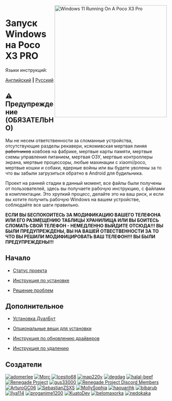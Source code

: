 <img align="right" src="https://github.com/woa-vayu/src_vayu_windows/blob/main/2Poco X3 Pro Windows.png" width="350" alt="Windows 11 Running On A Poco X3 Pro">


# Запуск Windows на Poco X3 PRO

Языки инструкций:

[Английский](README.md) **|** [Русский](README_ru.md)

## ⚠️ Предупреждение (ОБЯЗАТЕЛЬНО)

Мы не несем ответственности за сломанные устройства, отсутствующие разделы рекавери, ксяомивская мертвая линяя ~~работников~~ ковбоев на фабрике, мертвые карты памяти, мертвые схемы управления питанием, мертвая ОЗУ, мертвые контроллеры экрана, мертвые процессоры, любые махинации с xiaomi/poco, мертвые кошки и собаки, ядерные войны или вы будете уволены за то что вы забыли загрузиться обратно в Android для будильника.

Проект на ранней стадии в данный момент, все файлы были получены от пользователей, здесь вы получаете рабочую инструкцию, с файлами в комплектации. Это хрупкий процесс, делайте это на ваш риск, и если вы хотите получить рабочую Windows на вашем устройстве, соблюдайте все шаги правильно.

**ЕСЛИ ВЫ БЕСПОКОИТЕСЬ ЗА МОДИФИКАЦИЮ ВАШЕГО ТЕЛЕФОНА ИЛИ ЕГО РАЗМЕЩЕНИЮ ТАБЛИЦЫ ХРАНИЛИЩА ИЛИ ВЫ БОИТЕСЬ СЛОМАТЬ СВОЙ ТЕЛЕФОН - НЕМЕДЛЕННО ВЫЙДИТЕ ОТСЮДА!!! ВЫ БЫЛИ ПРЕДУПРЕЖДЕНЫ, ВЫ НА ВАШЕЙ ОТВЕСТВЕННОСТИ ЗА ТО ЧТО ВЫ РЕШИЛИ МОДИФИЦИРОВАТЬ ВАШ ТЕЛЕФОН!!! ВЫ БЫЛИ ПРЕДУПРЕЖДЕНЫ!!!**


## Начало

- [Статус проекта](guide/status-ru.md)

- [Инструкция по установке](guide/install-1-ru.md)

- [Решение проблем](guide/troubleshooting-ru.md)


## Дополнительное

- [Установка ДуалБут](guide/dualboot-ru.md)

- [Опциональные вещи для установки](guide/postinstall-ru.md)

- [Инструкция по обновлению драйверов](guide/update-ru.md)

- [Инструкция по удалению](guide/uninstall-ru.md)

## Создатели

[<img alt="adomerlee" src="https://images.weserv.nl/?url=https://avatars.githubusercontent.com/u/109386069?v=4&w=45&fit=cover&mask=circle&maxage=7d" />](https://github.com/adomerlee)
[<img alt="Morc" src="https://images.weserv.nl/?url=https://avatars.githubusercontent.com/u/13377926?v=4&w=45&fit=cover&mask=circle&maxage=7d" />](https://github.com/TheMorc)
[<img alt="Icesito68" src="https://images.weserv.nl/?url=https://avatars.githubusercontent.com/u/113939920?v=4&w=45&fit=cover&mask=circle&maxage=7d" />](https://github.com/Icesito68)
[<img alt="map220v" src="https://images.weserv.nl/?url=https://avatars.githubusercontent.com/u/14368485?v=4&w=45&fit=cover&mask=circle&maxage=7d" />](https://github.com/map220v)
[<img alt="degdag" src="https://images.weserv.nl/?url=https://avatars.githubusercontent.com/u/22778181?v=4&w=45&fit=cover&mask=circle&maxage=7d" />](https://github.com/degdag)
[<img alt="halal-beef" src="https://images.weserv.nl/?url=https://avatars.githubusercontent.com/u/78730004?v=4&w=45&fit=cover&mask=circle&maxage=7d" />](https://github.com/halal-beef)
[<img alt="Renegade Project" src="https://images.weserv.nl/?url=https://avatars.githubusercontent.com/u/63859504?s=200&v=4&w=45&fit=cover&mask=circle&maxage=7d" />](https://github.com/edk2-porting)
[<img alt="gus33000" src="https://images.weserv.nl/?url=https://avatars.githubusercontent.com/u/3755345?v=4&w=45&fit=cover&mask=circle&maxage=7d" />](https://github.com/gus33000)
[<img alt="Renegade Project Discord Members" src="https://images.weserv.nl/?url=https://cdn.discordapp.com/icons/736563593058713690/68f67bfddf4390b11effc99917b16338.webp?size=256&w=45&fit=cover&mask=circle&maxage=7d" />](https://discord.gg/XXBWfag)
[<img alt="ArturoGC06" src="https://images.weserv.nl/?url=https://avatars.githubusercontent.com/u/76574534?v=4&w=45&fit=cover&mask=circle&maxage=7d" />](https://github.com/ArtturoGC06)
[<img alt="SebastianZSXS" src="https://images.weserv.nl/?url=https://avatars.githubusercontent.com/u/111822607?v=4&w=45&fit=cover&mask=circle&maxage=7d" />](https://github.com/SebastianZSXS)
[<img alt="MollySophia" src="https://images.weserv.nl/?url=https://avatars.githubusercontent.com/u/20746884?v=4&w=45&fit=cover&mask=circle&maxage=7d" />](https://github.com/MollySophia)
[<img alt="haouarihk" src="https://images.weserv.nl/?url=https://avatars.githubusercontent.com/u/57036855?v=4&w=45&fit=cover&mask=circle&maxage=7d" />](https://github.com/haouarihk)
[<img alt="bibarub" src="https://images.weserv.nl/?url=https://avatars.githubusercontent.com/u/73599925?v=4&w=45&fit=cover&mask=circle&maxage=7d" />](https://github.com/bibarub)
[<img alt="Ilya114" src="https://images.weserv.nl/?url=https://avatars.githubusercontent.com/u/93242944?v=4&w=45&fit=cover&mask=circle&maxage=7d" />](https://github.com/Ilya114)
[<img alt="proganime1200" src="https://images.weserv.nl/?url=https://avatars.githubusercontent.com/u/32473502?v=4&w=45&fit=cover&mask=circle&maxage=7d" />](https://github.com/proganime1200)
[<img alt="KuatoDev" src="https://images.weserv.nl/?url=https://avatars.githubusercontent.com/u/17999613?v=4&w=45&fit=cover&mask=circle&maxage=7d" />](https://github.com/KuatoDev)
[<img alt="belomaxorka" src="https://images.weserv.nl/?url=https://avatars.githubusercontent.com/u/54049465?v=4&w=45&fit=cover&mask=circle&maxage=7d" />](https://github.com/belomaxorka)
[<img alt="nedokaka" src="https://images.weserv.nl/?url=https://avatars.githubusercontent.com/u/104865210?v=4&w=45&fit=cover&mask=circle&maxage=7d" />](https://github.com/nedokaka)

